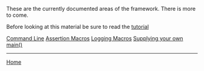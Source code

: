 These are the currently documented areas of the framework. There is more to come.

Before looking at this material be sure to read the [tutorial](tutorial.md)

[Command Line](command-line.md)
[Assertion Macros](assertions.md)
[Logging Macros](logging.md)
[Supplying your own main()](own-main.md)

---

[Home](../README.md)
